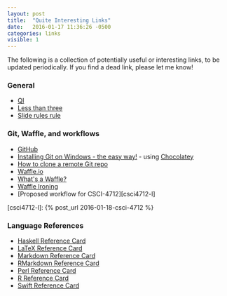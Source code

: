 ```yaml
---
layout: post
title:  "Quite Interesting Links"
date:   2016-01-17 11:36:26 -0500
categories: links
visible: 1
---
```

The following is a collection of potentially useful or interesting links, to be updated periodically. If you find a dead link, please let me know!

### General
- [QI][qi-l]
- [Less than three][llt]
- [Slide rules rule](http://www.sliderules.info/pdf/pdf.htm)

### Git, Waffle, and workflows
- [GitHub][github-l]
- [Installing Git on Windows - the easy way!][gitinstall-l] - using [Chocolatey][choc-l]
- [How to clone a remote Git repo][gitclone-l]
- [Waffle.io][waffle-l]
- [What's a Waffle?][wafflei-l]
- [Waffle Ironing][wwf-l]
- [Proposed workflow for CSCI-4712][csci4712-l]

[qi-l]: http://qi.com
[llt]: http://cdn.teen.com/wp-content/uploads/2014/10/taylor-swift-heart.gif
[github-l]: http://github.com
[waffle-l]: http://waffle.io
[wafflei-l]: https://youtu.be/yEbRaA3rYuA
[gitinstall-l]: https://mva.microsoft.com/en-us/training-courses/using-git-with-visual-studio-2013-jump-start-8306?l=WGG4QtYy_8604984382
[choc-l]: https://chocolatey.org
[gitclone-l]: https://help.github.com/articles/cloning-a-repository/
[wwf-l]: https://github.com/waffleio/waffle.io/wiki/Recommended-Workflow-Using-Pull-Requests-&-Automatic-Work-Tracking
[csci4712-l]: {% post_url 2016-01-18-csci-4712 %}

### Language References
- [Haskell Reference Card](http://cheatsheet.codeslower.com/CheatSheet.pdf)
- [LaTeX Reference Card](https://wch.github.io/latexsheet/latexsheet.pdf)
- [Markdown Reference Card](http://packetlife.net/media/library/16/Markdown.pdf)
- [RMarkdown Reference Card](https://www.rstudio.com/wp-content/uploads/2015/02/rmarkdown-cheatsheet.pdf)
- [Perl Reference Card](http://michaelgoerz.net/refcards/perl_refcard.pdf)
- [R Reference Card](https://cran.r-project.org/doc/contrib/Short-refcard.pdf)
- [Swift Reference Card](http://cdn3.raywenderlich.com/wp-content/uploads/2014/06/RW-Swift-Cheatsheet-0_6.pdf)
